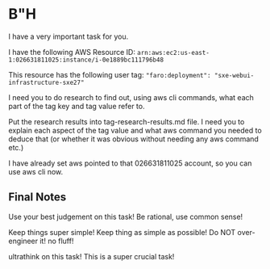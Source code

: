 # B"H


I have a very important task for you. 


I have the following AWS Resource ID: `arn:aws:ec2:us-east-1:026631811025:instance/i-0e1889bc111796b48`

This resource has the following user tag: `"faro:deployment": "sxe-webui-infrastructure-sxe27"`


I need you to do research to find out, using aws cli commands, what each part of the tag key and tag value refer to. 

Put the research results into tag-research-results.md file. I need you to explain each aspect of the tag value and what aws command you needed to deduce that (or whether it was obvious without needing any aws command etc.)

I have already set aws pointed to that 026631811025 account, so you can use aws cli now.


## Final Notes

Use your best judgement on this task! Be rational, use common sense!

Keep things super simple! Keep thing as simple as possible! Do NOT over-engineer it! no fluff! 
      
ultrathink on this task! This is a super crucial task!